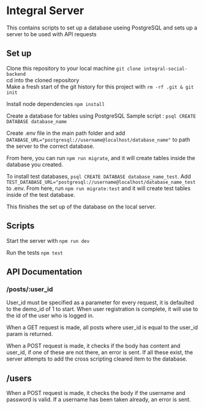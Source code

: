 # Integral Server

This contains scripts to set up a database useing PostgreSQL and sets up a server to be used with API requests

## Set up

Clone this repository to your local machine `git clone integral-social-backend` <br>
cd into the cloned repository <br>
Make a fresh start of the git history for this project with `rm -rf .git & git init`

Install node dependencies `npm install`

Create a database for tables using PostgreSQL
Sample script : `psql CREATE DATABASE database_name`

Create .env file in the main path folder and add `DATABASE_URL="postgresql://username@localhost/database_name"` to path the server to the correct database.

From here, you can run `npm run migrate`, and it will create tables inside the database you created.

To install test databases, `psql CREATE DATABASE database_name_test`.
Add `TEST_DATABASE_URL="postgresql://username@localhost/database_name_test` to .env.
From here, run `npm run migrate:test` and it will create test tables inside of the test database.

This finishes the set up of the database on the local server.

## Scripts

Start the server with `npm run dev`

Run the tests `npm test`

## API Documentation

### /posts/:user_id

User_id must be specified as a parameter for every request, it is defaulted to the demo_id of 1 to start. When user registration is complete, it will use to the id of the user who is logged in.

When a GET request is made, all posts where user_id is equal to the user_id param is returned.

When a POST request is made, it checks if the body has content and user_id, if one of these are not there, an error is sent. If all these exist, the server attempts to add the cross scripting cleared item to the database.

## /users

When a POST request is made, it checks the body if the username and password is valid.
If a username has been taken already, an error is sent.
